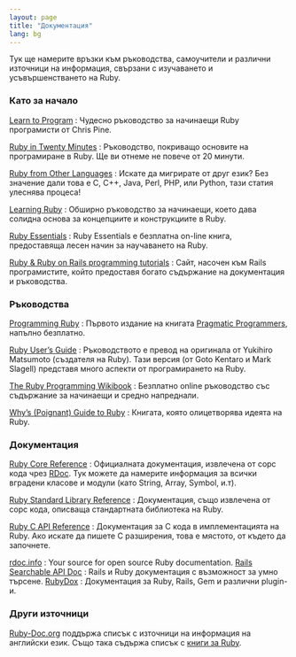 ```yaml
---
layout: page
title: "Документация"
lang: bg
---
```


Тук ще намерите връзки към ръководства, самоучители и различни източници
на информация, свързани с изучаването и усъвършенстването на Ruby.

### Като за начало

[Learn to Program][1]
: Чудесно ръководство за начинаещи Ruby програмисти от Chris Pine.

[Ruby in Twenty Minutes](/bg/documentation/quickstart/)
: Ръководство, покриващо основите на програмиране в Ruby. Ще ви отнеме
  не повече от 20 минути.

[Ruby from Other Languages](/bg/documentation/ruby-from-other-languages/)
: Искате да мигрирате от друг език? Без значение дали това е C, C++,
  Java, Perl, PHP, или Python, тази статия улеснява процеса!

[Learning Ruby][2]
: Обширно ръководство за начинаещи, което дава солидна основа за
  концепциите и конструкциите в Ruby.

[Ruby Essentials][3]
: Ruby Essentials е безплатна on-line книга, предоставяща лесен начин за
  научаването на Ruby.

[Ruby &amp; Ruby on Rails programming tutorials][4]
: Сайт, насочен към Rails програмистите, който предоставя богато
  съдържание на документация и ръководства.

### Ръководства

[Programming Ruby][5]
: Първото издание на книгата [Pragmatic Programmers][6], напълно
  безплатно.

[Ruby User’s Guide][7]
: Ръководството е превод на оригинала от Yukihiro Matsumoto (създателя
  на Ruby). Тази версия (от Goto Kentaro и Mark Slagell) представя много
  аспекти от програмирането на Ruby.

[The Ruby Programming Wikibook][8]
: Безплатно online ръководство със съдържание за начинаещи и средно
  напреднали.

 [Why’s (Poignant) Guide to Ruby][9]
 : Книгата, която олицетворява идеята на Ruby.
 ### Документация

[Ruby Core Reference][10]
: Официалната документация, извлечена от сорс кода чрез [RDoc][11]. Тук
  можете да намерите информация за всички вградени класове и модули
  (като String, Array, Symbol, и.т).

[Ruby Standard Library Reference][12]
: Документация, също извлечена от сорс кода, описваща стандартната
  библиотека на Ruby.

[Ruby C API Reference][13]
: Документация за C кода в имплементацията на Ruby. Ако искате да пишете
  C разширения, това е мястото, от където да започнете.

 [rdoc.info][14]
 : Your source for open source Ruby documentation.
 [Rails Searchable API Doc][15]
 : Rails и Ruby документация с възможност за умно търсене.
 [RubyDox][16]
 : Документация за Ruby, Rails, Gem и различни plugin-и.
 ### Други източници

[Ruby-Doc.org][17] поддържа списък с източници на информация на
английски език. Също така съдържа списък с [книги за Ruby][18].



[1]: http://pine.fm/LearnToProgram/ 
[2]: http://rubylearning.com/ 
[3]: http://www.techotopia.com/index.php/Ruby_Essentials 
[4]: http://www.meshplex.org/wiki/Ruby/Ruby_on_Rails_programming_tutorials 
[5]: http://www.ruby-doc.org/docs/ProgrammingRuby/ 
[6]: http://pragmaticprogrammer.com/titles/ruby/index.html 
[7]: http://www.rubyist.net/~slagell/ruby/ 
[8]: http://en.wikibooks.org/wiki/Ruby_programming_language 
[9]: http://mislav.uniqpath.com/poignant-guide/ 
[10]: http://www.ruby-doc.org/core 
[11]: http://rdoc.sourceforge.net 
[12]: http://www.ruby-doc.org/stdlib 
[13]: http://www.ruby-doc.org/doxygen/current/ 
[14]: http://rdoc.info/ 
[15]: http://railsapi.com/ 
[16]: http://www.rubydox.net/ 
[17]: http://ruby-doc.org 
[18]: http://www.ruby-doc.org/bookstore 
